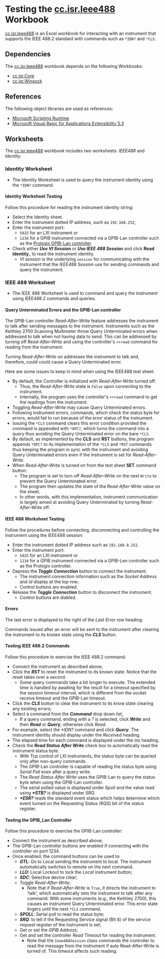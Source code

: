 # Testing the [cc.isr.Ieee488] Workbook

[cc.isr.Ieee488] is an Excel workbook for interacting with an instrument that supports the IEEE 488.2 standard with commands such as `*IDN?` and `*CLS`.

## Dependencies

The [cc.isr.Ieee488] workbook depends on the following Workbooks:

* [cc.isr.Core]
* [cc.isr.Winsock]

## References

The following object libraries are used as references:

* [Microsoft Scripting Runtime]
* [Microsoft Visual Basic for Applications Extensibility 5.3]

## Worksheets

The [cc.isr.ieee488] workbook includes two worksheets: _IEEE488_ and _Identity_.

### Identity Worksheet

* The Identity Worksheet is used to query the instrument identity using the `*IDN?` command.

#### Identity Worksheet Testing

Follow this procedure for reading the instrument identity string:

* Select the Identity sheet.
* Enter the instrument dotted IP address, such as `192.168.252`;
* Enter the instrument port:
  * `5025` for an LXI instrument or
  * `1234` for a GPIB instrument connected via a GPIB-Lan controller such as the [Prologix GPIB-Lan controller].
* Check either ___Use VI Session___ or ___Use IEEE 488 Session___ and click __Read Identity___ to read the instrument identity.
	* _VI session_ is the underlying `session` for communicating with the instrument that the _IEEE488 Session_ use for sending commands and query the instrument.

### IEEE 488 Worksheet

* The IEEE 488 Worksheet is used to command and query the instrument using IEEE488.2 commands and queries.

#### Query Unterminated Errors and the GPIB-Lan controller

The GPIB-Lan controller _Read-After-Write_ feature addresses the instrument to talk after sending messages to the instrument.
Instruments such as the Keithley 2700 Scanning Multimeter throw Query Unterminated errors when addressed to talk when not 
having data to send. This can be addressed by turning off _Read-After-Write_ and using the controller's `++read` command for reading from the instrument. 

Turning _Read-After-Write_ on addresses the instrument to talk and, therefore, could could cause a Query Unterminated error. 

Here are some issues to keep in mind when using the IEEE488 test sheet:

* By default, the Controller is initialized with _Read-After-Write_ turned off.
	* Thus, the _Read-After-Write_ state is `False` upon connecting to the instrument.
	* Internally, the program uses the controller's `++read` command to get the readings from the instrument. 
* Toggling _Read-After-Write_ may cause Query Unterminated errors.
* Following instrument errors, commands, which check the status byte for errors, would fail to run because of the error status of the instrument.
* Issuing the `*CLS` command clears this error condition provided the command is appended with `*OPC?`, which turns the command into a query thus avoiding the Query Unterminated error on the bare `*CLS`.
* By default, as implemented by the __CLS__ and __RST__ buttons, the program appends `*OPC?` to its implementation of the `*CLS` and `*RST` commands thus keeping the program in sync with the instrument and avoiding Query Unterminated errors even if the instrument is set for _Read-After-Write_.
* When _Read-After-Write_ is turned on from the test sheet __SET__ command button:
	* The program is set to turn off _Read-After-Write_ on the next `Write` to prevent the Query Unterminated error.
	* The program then updates the state of the _Read-After-Write_ value on the sheet.
	* In other words, with this implementation, instrument communication is largely aimed at avoiding Query Unterminated by turning _Read-After-Write_ off.

#### IEEE 488 Worksheet Testing 

Follow the procedures before connecting, disconnecting and controlling the instrument using the IEEE488 session:

* Enter the instrument dotted IP address such as `192.168.0.252`.
* Enter the instrument port:
  * `5025` for an LXI instrument or
  * `1234` for a GPIB instrument connected via a GPIB-Len controller such as the Prologix controller.
* Depress the ___Toggle Connection___ button to connect the instrument.
	* The instrument connection information such as the _Socket Address_ and _Id_ display at the top row;
	* Control buttons are enabled.
* Release the ___Toggle Connection___ button to disconnect the instrument.
	* Control buttons are diabled.

#### Errors

The last error is displayed to the right of the _Last Error_ row heading.  

Commands issued after an error will be sent to the instrument after clearing the instrument to its known state using the ___CLS___ button.

#### Testing IEEE 488.2 Commands

Follow this procedure to exercise the IEEE 488.2 command:

* Connect the instrument as described above;
* Click the ___RST___ to reset the instrument to its known state. Notice that the reset takes over a second. 
	* Some query commands take a bit longer to execute. The extended time is handled by awaiting for the result for a timeout specified by the session timeout interval, which is different from the socket receive timeout and the GPIB-Lan timeout. 
* Click the ___CLS___ button to clear the instrument to its know state clearing any existing errors;
* Select a command from the ___Command___ drop down list;
	* If a query command, ending with a _?_ is selected, click ___Write___ and then ___Read___ or ___Query___, otherwise click _Read_.
* For example, select the _*IDN?_ command and click ___Query___. The instrument identity should display under the _Received_ heading. 
* The elapsed time for each command is displayed under the _ms_ heading.
* Check the ___Read Status After Write___ check box to automatically read the instrument status byte. 
	* With Tcp control of LXI instruments, the status byte can be queried only after non-query commands. 
	* The GPIB-Lan controller is capable of reading the status byte using _Serial Poll_ even after a query write.
	* The _Read Status After Write_ uses the GPIB-Lan to query the status byte when using the GPIB-Lan controller. 
	* The serial polled value is displayed under _Spoll_ and the value read using ___*STB?___ is displayed under _SRQ_.
	* ___*ESR?___ reads the standard event status which helps determine which event turned on the Requesting Status (RQS) bit of the status register.
	
#### Testing the GPIB_Lan Controller

Follow this procedure to exercise the GPIB-Lan controller:

* Connect the instrument as described above;
* The GPIB-Lan controller buttons are enabled if connecting with the controller on port 1234.
* Once enabled, the command buttons can be used to:
	* ___GTL___: Go to Local sending the instrument to local. The instrument automatically switches to remote on the next command.
	* ___LLO___: Local Lockout to lock the _Local_ instrument button;
	* ___SDC___: Selective device clear;
	* Toggle _Read-After-Write_;
		* Note that if _Read-After-Write_ is `True`, it directs the instrument to 'talk', which automatically sets the instrument to talk after any command. With some instruments (e.g., the Keithley 2700), this causes an instrument Query Unterminated error. This error state lingers until the next `*CLS` command.
	* ___SPOLL___: Serial poll to read the status byte;
	* ___SRQ___: to tell if the Requesting Service signal (Bit 6) of the service request register of the instrument is set;
	* Get or set the _GPIB Address_;
	* Get and set the controller _Read Timeout_ for reading the instrument.
		* Note that the `Ieee488Session` class commands the controller to read the message from the instrument if auto Read-After-Write is turned of. This timeout affects such reading.

[cc.isr.Core]: ./cc.isr.Core.xlsm
[cc.isr.Winsock]: ./cc.isr.Winsock.xlsm
[cc.isr.Ieee488]: ./cc.isr.Ieee488.xlsm
[Microsoft Scripting Runtime]: c:\windows\system32\scrrun.dll
[Microsoft Visual Basic for Applications Extensibility 5.3]: <c:/program&#32;files/common&#32;files/microsoft&#32;shared/vba/vba7.1/vbeui.dll>
[Prologix GPIB-Lan controller]: https://prologix.biz/product/GPIB-ethernet-controller/
